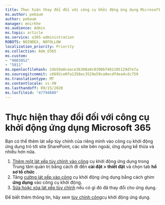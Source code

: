 ```yaml
---
title: Thực hiện thay đổi đối với công cụ khởi động ứng dụng Microsoft 365
ms.author: pebaum
author: pebaum
manager: mnirkhe
ms.audience: Admin
ms.topic: article
ms.service: o365-administration
ROBOTS: NOINDEX, NOFOLLOW
localization_priority: Priority
ms.collection: Adm_O365
ms.custom:
- "9003052"
- "5811"
ms.openlocfilehash: 24b59a0ceace36308a9c0390bf481105129d7e7a
ms.sourcegitcommit: c6692ce0fa1358ec3529e59ca0ecdfdea4cdc759
ms.translationtype: MT
ms.contentlocale: vi-VN
ms.lasthandoff: 09/15/2020
ms.locfileid: "47794680"
---
```

# <a name="make-changes-to-the-microsoft-365-app-launcher"></a>Thực hiện thay đổi đối với công cụ khởi động ứng dụng Microsoft 365

Bạn có thể thêm lát xếp tùy chỉnh của riêng mình vào công cụ khởi động ứng dụng trỏ tới site SharePoint, các site bên ngoài, ứng dụng kế thừa và nhiều hơn nữa.

1. [Thêm một lát xếp tùy chỉnh vào công](https://docs.microsoft.com/microsoft-365/admin/manage/customize-the-app-launcher) cụ khởi động ứng dụng trong Trung tâm quản trị bằng cách đi đến  **cài đặt > thiết đặt**  và chọn tab  **hồ sơ tổ chức** .
2. Tăng [cường lát xếp vào công](https://docs.microsoft.com/microsoft-365/admin/manage/customize-the-app-launcher#promote-the-tile-to-app-launcher) cụ khởi động ứng dụng bằng cách ghim **ứng dụng** vào công cụ khởi động.
3. [Sửa hoặc xóa lát xếp tùy chỉnh](https://docs.microsoft.com/microsoft-365/admin/manage/customize-the-app-launcher#edit-or-delete-a-custom-tile) nếu có gì đó đã thay đổi cho ứng dụng.

Để biết thêm thông tin, hãy xem [tùy chỉnh công](https://docs.microsoft.com/microsoft-365/admin/manage/customize-the-app-launcher)cụ khởi động ứng dụng.
